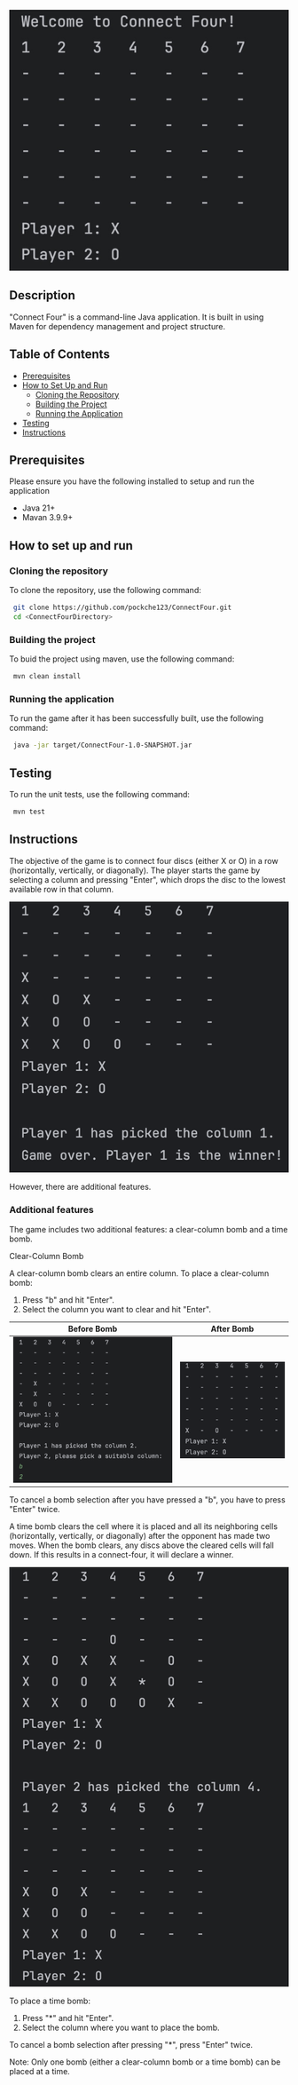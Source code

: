 

![Set up Image](./images/setup.jpg)

## Description 

"Connect Four" is a command-line Java application. It is built in using Maven for dependency management and project structure. 


## Table of Contents

- [Prerequisites](#prerequisites)
- [How to Set Up and Run](#how-to-set-up-and-run)
  - [Cloning the Repository](#cloning-the-repository)
  - [Building the Project](#building-the-project)
  - [Running the Application](#running-the-application)
- [Testing](#testing)
- [Instructions](#instuctions)


## Prerequisites 

Please ensure you have the following installed to setup and run the application

- Java 21+
- Mavan 3.9.9+

## How to set up and run

### Cloning the repository 

To clone the repository, use the following command: 

 ```bash
  git clone https://github.com/pockche123/ConnectFour.git
  cd <ConnectFourDirectory>
  ```

### Building the project 

To buid the project using maven, use the following command: 

 ```bash
  mvn clean install 
  ```

### Running the application 

To run the game after it has been successfully built, use the following command: 

 ```bash
  java -jar target/ConnectFour-1.0-SNAPSHOT.jar
  ```

## Testing 

To run the unit tests, use the following command: 

 ```bash
  mvn test
  ```

## Instructions 

The objective of the game is to connect four discs (either X or O) in a row (horizontally, vertically, or diagonally). The player starts the game by selecting a column and pressing "Enter", which drops the disc to the lowest available row in that column.

![Winner](./images/winner.png)

However, there are additional features. 

### Additional features 

The game includes two additional features: a clear-column bomb and a time bomb.

Clear-Column Bomb

A clear-column bomb clears an entire column. To place a clear-column bomb:

1. Press "b" and hit "Enter".
2. Select the column you want to clear and hit "Enter".
 
| Before Bomb | After Bomb |
|-------------|------------|
| ![Before bomb](./images/beforeBomb.png) | ![After bomb](./images/bombAftermath.png) |



To cancel a bomb selection  after you have pressed a "b", you have to press "Enter" twice. 

A time bomb clears the cell where it is placed and all its neighboring cells (horizontally, vertically, or diagonally) after the opponent has made two moves. When the bomb clears, any discs above the cleared cells will fall down. If this results in a connect-four, it will declare a winner.

![Time bomb](./images/timebomb.png)

To place a time bomb:

1. Press "*" and hit "Enter".
2. Select the column where you want to place the bomb.

To cancel a bomb selection after pressing "*", press "Enter" twice.

Note: Only one bomb (either a clear-column bomb or a time bomb) can be placed at a time.











 

